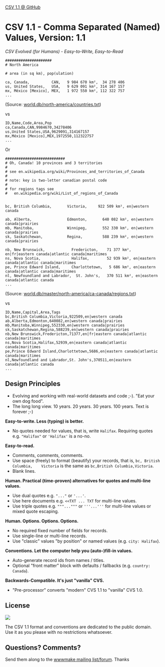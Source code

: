 [CSV 1.1 @ GitHub](https://github.com/csvalues)


# CSV 1.1 - Comma Separated (Named) Values, Version: 1.1

_CSV Evolved (for Humans) - Easy-to-Write, Easy-to-Read_

```
#####################
# North America

# area (in sq km), pop(ulation)

ca, Canada,          CAN,   9 984 670 km²,  34 278 406
us, United States,   USA,   9 629 091 km², 314 167 157
mx, México [Mexico], MEX,   1 972 550 km², 112 322 757
...
```

(Source: [world.db/north-america/countries.txt](https://github.com/openmundi/world.db/blob/master/north-america/countries.txt))

vs

```
ID,Name,Code,Area,Pop
ca,Canada,CAN,9984670,34278406
us,United States,USA,9629091,314167157
mx,México [Mexico],MEX,1972550,112322757
...
```

Or

```
###########################
# Oh, Canada! 10 provinces and 3 territories
#
# see en.wikipedia.org/wiki/Provinces_and_territories_of_Canada
#
# note: key is two-letter canadian postal code
#
# for regions tags see
#   en.wikipedia.org/wiki/List_of_regions_of_Canada


bc, British Columbia,       Victoria,     922 509 km², en|western canada

ab, Alberta,                Edmonton,       640 082 km², en|western canada|prairies
mb, Manitoba,               Winnipeg,       552 330 km², en|western canada|prairies
sk, Saskatchewan,           Regina,         588 239 km², en|western canada|prairies

nb, New Brunswick,            Fredericton,    71 377 km², en|fr|eastern canada|atlantic canada|maritimes
ns, Nova Scotia,              Halifax,        52 939 km², en|eastern canada|atlantic canada|maritimes
pe, Prince Edward Island,     Charlottetown,   5 686 km², en|eastern canada|atlantic canada|maritimes
nl, Newfoundland and Labrador,  St. John's,   370 511 km², en|eastern canada|atlantic canada
...
```

(Source: [world.db/master/north-america/ca-canada/regions.txt](https://github.com/openmundi/world.db/blob/master/north-america/ca-canada/regions.txt))

vs

```
ID,Name,Capital,Area,Tags
bc,British Columbia,Victoria,922509,en|western canada
ab,Alberta,Edmonton,640082,en|western canada|prairies
mb,Manitoba,Winnipeg,552330,en|western canada|prairies
sk,Saskatchewan,Regina,588239,en|western canada|prairies
nb,New Brunswick,Fredericton,71377,en|fr|eastern canada|atlantic canada|maritimes
ns,Nova Scotia,Halifax,52939,en|eastern canada|atlantic canada|maritimes
pe,Prince Edward Island,Charlottetown,5686,en|eastern canada|atlantic canada|maritimes
nl,Newfoundland and Labrador,St. John's,370511,en|eastern canada|atlantic canada
...
```


## Design Principles

- Evolving and working with real-world datasets and code ;-). "Eat your own dog food".
- The long long view. 10 years. 20 years. 30 years. 100 years. Text is forever ;-)

**Easy-to-write. Less (typing) is better.**

- No quotes needed for values, that is, write `Halifax`. Requiring quotes e.g. `"Halifax"` or `'Halifax'` is a no-no.   


**Easy-to-read.** 

- Comments, comments, comments.
- Use space (freely) to format (beautify) your records, that is, `bc, British Columbia,    Victoria` is the same as `bc,British Columbia,Victoria`.
- Blank lines.

**Human. Practical (time-proven) alternatives for quotes and multi-line values.**

- Use dual quotes e.g. `"..."` or `'...'`.
- Use here documents e.g. `<<TXT ... TXT` for multi-line values.
- Use triple quotes e.g. `"""..."""` or `'''...'''` for multi-line values or mixed quote escaping.

**Human. Options. Options. Options.**

- No required fixed number of fields for records.
- Use single-line or multi-line records.
- Use "classic" values "by position" or named values (e.g. `city: Halifax`).

**Conventions. Let the computer help you (auto-)fill-in values.**

- Auto-generate record ids from names / titles.
- Optional "front matter" block with defaults / fallbacks (e.g. `country: Canada`).

**Backwards-Compatible. It's just "vanilla" CVS.**

- "Pre-processor" converts "modern" CVS 1.1 to "vanilla" CVS 1.0.




## License

![](https://publicdomainworks.github.io/buttons/zero88x31.png)

The CSV 1.1 format and conventions are dedicated to the public domain.
Use it as you please with no restrictions whatsoever.

## Questions? Comments?

Send them along to the [wwwmake mailing list/forum](http://groups.google.com/group/wwwmake). Thanks
